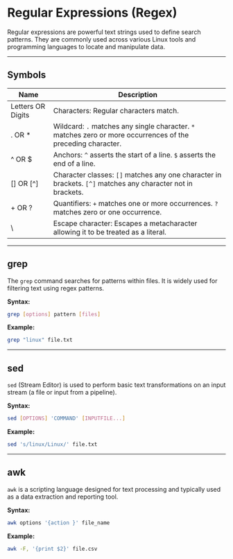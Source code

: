 
# Regular Expressions (Regex)

Regular expressions are powerful text strings used to define search patterns. They are commonly used across various Linux tools and programming languages to locate and manipulate data.

---

## Symbols

| Name             | Description                                                                 |
|------------------|-----------------------------------------------------------------------------|
| Letters OR Digits| Characters: Regular characters match.                                       |
| . OR *           | Wildcard: `.` matches any single character. `*` matches zero or more occurrences of the preceding character. |
| ^ OR $           | Anchors: `^` asserts the start of a line. `$` asserts the end of a line.   |
| [] OR [^]        | Character classes: `[]` matches any one character in brackets. `[^]` matches any character not in brackets. |
| + OR ?           | Quantifiers: `+` matches one or more occurrences. `?` matches zero or one occurrence. |
| \               | Escape character: Escapes a metacharacter allowing it to be treated as a literal. |

---

## grep

The `grep` command searches for patterns within files. It is widely used for filtering text using regex patterns.

**Syntax:**
```bash
grep [options] pattern [files]
```

**Example:**
```bash
grep "linux" file.txt
```

---

## sed

`sed` (Stream Editor) is used to perform basic text transformations on an input stream (a file or input from a pipeline).

**Syntax:**
```bash
sed [OPTIONS] 'COMMAND' [INPUTFILE...]
```

**Example:**
```bash
sed 's/linux/Linux/' file.txt
```

---

## awk

`awk` is a scripting language designed for text processing and typically used as a data extraction and reporting tool.

**Syntax:**
```bash
awk options '{action }' file_name
```

**Example:**
```bash
awk -F, '{print $2}' file.csv
```
